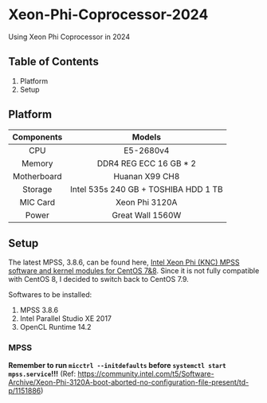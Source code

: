 # Xeon-Phi-Coprocessor-2024

Using Xeon Phi Coprocessor in 2024

## Table of Contents

1. Platform
2. Setup

## Platform

|  Components |                Models                |
|:-----------:|:------------------------------------:|
|     CPU     |               E5-2680v4              |
|    Memory   |        DDR4 REG ECC 16 GB * 2        |
| Motherboard |            Huanan X99 CH8            |
|   Storage   | Intel 535s 240 GB + TOSHIBA HDD 1 TB |
|   MIC Card  |            Xeon Phi 3120A            |
|    Power    |           Great Wall 1560W           |

## Setup

The latest MPSS, 3.8.6, can be found here, [Intel Xeon Phi (KNC) MPSS software and kernel modules for CentOS 7&8](https://jjkeijser.github.io/mpss). Since it is not fully compatible with CentOS 8, I decided to switch back to CentOS 7.9. 

Softwares to be installed:

1. MPSS 3.8.6
2. Intel Parallel Studio XE 2017
3. OpenCL Runtime 14.2

### MPSS

**Remember to run `micctrl --initdefaults` before `systemctl start mpss.service`!!!** (Ref: https://community.intel.com/t5/Software-Archive/Xeon-Phi-3120A-boot-aborted-no-configuration-file-present/td-p/1151886)
